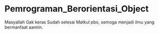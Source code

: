 # Pemrograman_Berorientasi_Object
Masyallah Gak keras Sudah selesai Matkul pbo, semoga menjadi ilmu yang bermanfaat aamiin.
